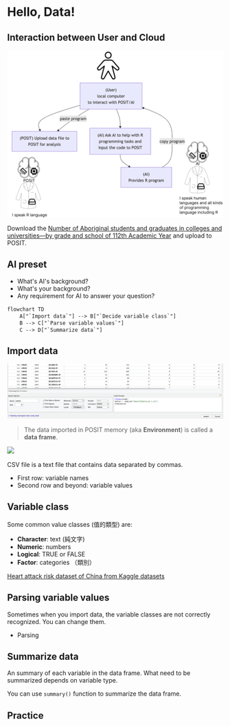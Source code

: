 # Hello, Data!

## Interaction between User and Cloud

<img src="../img/interactions.png" width="600px">

Download the [Number of Aboriginal students and graduates in colleges and universities—by grade and school of 112th Academic Year](../data/112native_A1-1_english.csv) and upload to POSIT.

## AI preset

  - What's AI's background?  
  - What's your background?  
  - Any requirement for AI to answer your question?

```mermaid
flowchart TD
    A["`Import data`"] --> B["`Decide variable class`"]
    B --> C["`Parse variable values`"]
    C --> D["`Summarize data`"]
```
  
## Import data

![](../img/2025-03-05-08-56-39.png)

> The data imported in POSIT memory (aka **Environment**) is called a **data frame**. 
> 
![](https://r4ds.hadley.nz/images/tidy-1.png)

CSV file is a text file that contains data separated by commas.

  - First row: variable names
  - Second row and beyond: variable values

## Variable class

Some common value classes (值的類型) are: 
  - **Character**: text (純文字)
  - **Numeric**: numbers
  - **Logical**: TRUE or FALSE
  - **Factor**: categories （類別）

[Heart attack risk dataset of China from Kaggle datasets](https://www.kaggle.com/datasets/ankushpanday2/heart-attack-risk-dataset-of-china)

## Parsing variable values

Sometimes when you import data, the variable classes are not correctly recognized. You can change them.  

  - Parsing

## Summarize data

An summary of each variable in the data frame. What need to be summarized depends on variable type. 

You can use `summary()` function to summarize the data frame.

## Practice

